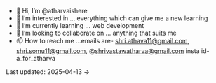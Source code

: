 - 👋 Hi, I’m @atharvaishere
- 👀 I’m interested in ... everything which can give me a new learning
- 🌱 I’m currently learning ... web development
- 💞️ I’m looking to collaborate on ... anything that suits me  
- 📫 How to reach me ...emails are- shri.athava11@gmail.com, shri.somu11@gmail.com, @shrivastawatharva@gmail.com
insta id- a_for_atharva

<!---
atharvaishere/atharvaishere is a ✨ special ✨ repository because its `README.md` (this file) appears on your GitHub profile.
You can click the Preview link to take a look at your changes.
--->


Last updated: 2025-04-13 →